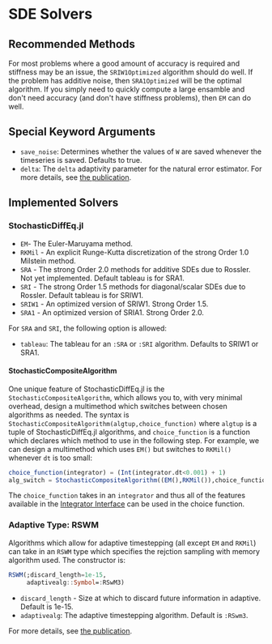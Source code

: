 # SDE Solvers

## Recommended Methods

For most problems where a good amount of accuracy is required and stiffness may
be an issue, the `SRIW1Optimized` algorithm should do well. If the problem
has additive noise, then `SRA1Optimized` will be the optimal algorithm. If
you simply need to quickly compute a large ensamble and don't need accuracy
(and don't have stiffness problems), then `EM` can do well.

## Special Keyword Arguments

* `save_noise`: Determines whether the values of `W` are saved whenever the timeseries
  is saved. Defaults to true.
* `delta`: The `delta` adaptivity parameter for the natural error estimator. For
  more details, see [the publication](http://chrisrackauckas.com/assets/Papers/ChrisRackauckas-AdaptiveSRK.pdf).

## Implemented Solvers

### StochasticDiffEq.jl

- `EM`- The Euler-Maruyama method.
- `RKMil` - An explicit Runge-Kutta discretization of the strong Order 1.0 Milstein method.
- `SRA` - The strong Order 2.0 methods for additive SDEs due to Rossler. Not yet implemented.
  Default tableau is for SRA1.
- `SRI` - The strong Order 1.5 methods for diagonal/scalar SDEs due to Rossler.
  Default tableau is for SRIW1.
- `SRIW1` - An optimized version of SRIW1. Strong Order 1.5.
- `SRA1` - An optimized version of SRIA1. Strong Order 2.0.

For `SRA` and `SRI`, the following option is allowed:

* `tableau`: The tableau for an `:SRA` or `:SRI` algorithm. Defaults to SRIW1 or SRA1.

#### StochasticCompositeAlgorithm

One unique feature of StochasticDiffEq.jl is the `StochasticCompositeAlgorithm`, which allows
you to, with very minimal overhead, design a multimethod which switches between
chosen algorithms as needed. The syntax is `StochasticCompositeAlgorithm(algtup,choice_function)`
where `algtup` is a tuple of StochasticDiffEq.jl algorithms, and `choice_function`
is a function which declares which method to use in the following step. For example,
we can design a multimethod which uses `EM()` but switches to `RKMil()` whenever
`dt` is too small:

```julia
choice_function(integrator) = (Int(integrator.dt<0.001) + 1)
alg_switch = StochasticCompositeAlgorithm((EM(),RKMil()),choice_function)
```

The `choice_function` takes in an `integrator` and thus all of the features
available in the [Integrator Interface](@ref)
can be used in the choice function.

### Adaptive Type: RSWM

Algorithms which allow for adaptive timestepping (all except `EM` and `RKMil`)
can take in an `RSWM` type which specifies the rejction sampling with memory
algorithm used. The constructor is:

```julia
RSWM(;discard_length=1e-15,
     adaptivealg::Symbol=:RSwM3)
```

* `discard_length` - Size at which to discard future information in adaptive. Default is 1e-15.
* `adaptivealg`: The adaptive timestepping algorithm. Default is `:RSwm3`.

For more details, see [the publication](http://chrisrackauckas.com/assets/Papers/ChrisRackauckas-AdaptiveSRK.pdf).
